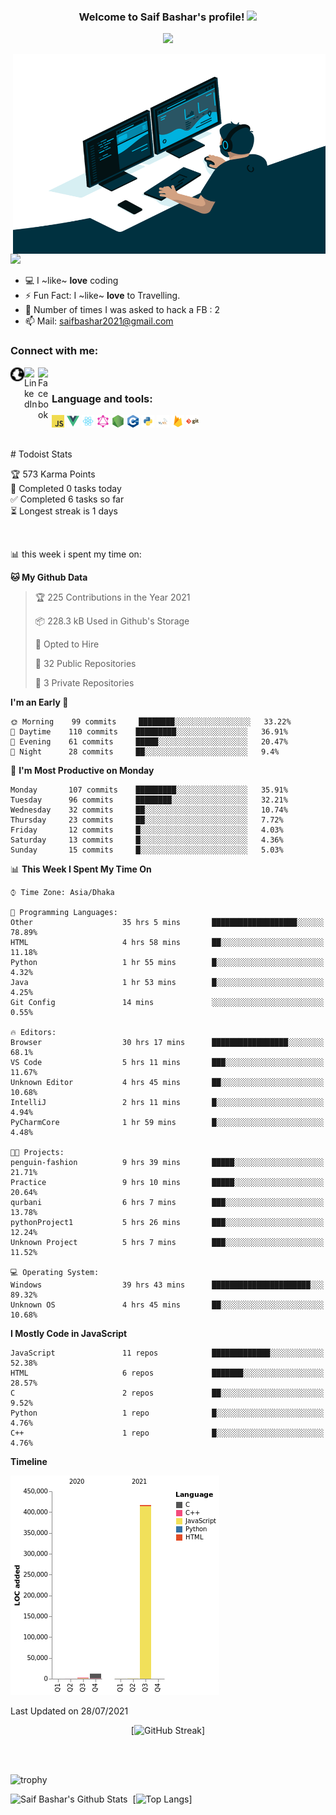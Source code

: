 <h3 align="center">
  Welcome to Saif Bashar's profile!
  <img src="https://media.giphy.com/media/hvRJCLFzcasrR4ia7z/giphy.gif" width="28">
</h3>
<p align="center">
  <a href="https://github.com/saifbashar"><img src="https://readme-typing-svg.herokuapp.com/?lines=Full-stack%20web%20and%20app%20developer;Self-taught%20UI%2FUX%20Designer;2%2B%20years%20of%20coding%20experience;Always%20learning%20new%20things&center=true&width=380&height=45"></a>
</p>


<img align="right" alt="GIF" src="https://raw.githubusercontent.com/saifbashar/saifbashar/main/code.gif" width="500" height="320" />

  
![](https://komarev.com/ghpvc/?username=saifbashar&color=green&style=flat-square&label=PROFILE+VIEWS)



  
  

- 💻 I ~like~ **love** coding
- ⚡ Fun Fact: I ~like~ **love** to Travelling.
- 🏅 Number of times I was asked to hack a FB : 2
- 📫 Mail: saifbashar2021@gmail.com

 
<!-- - Usesless Stats:
 👯 I have successfully worked on production level projects regarding android, web and backend.
currently perfecting my skills with ReactJS and Android MVVM Architecture.


-->
 ### Connect with me:

[<img align="left" alt="" width="22px" src="https://raw.githubusercontent.com/iconic/open-iconic/master/svg/globe.svg" />][website]
[<img align="left" alt="LinkedIn" width="22px" src="https://cdn.jsdelivr.net/npm/simple-icons@v3/icons/linkedin.svg" />][linkedin]
[<img align="left" alt="Facebook" width="22px" src="https://cdn.jsdelivr.net/npm/simple-icons@v3/icons/facebook.svg" />][facebook]


<br /> 


 ### Language and tools:

<code><img height="20" src="https://raw.githubusercontent.com/github/explore/80688e429a7d4ef2fca1e82350fe8e3517d3494d/topics/javascript/javascript.png"></code>
<code><img height="20" src="https://raw.githubusercontent.com/github/explore/80688e429a7d4ef2fca1e82350fe8e3517d3494d/topics/vue/vue.png"></code>
<code><img height="20" src="https://raw.githubusercontent.com/github/explore/80688e429a7d4ef2fca1e82350fe8e3517d3494d/topics/react/react.png"></code>
<code><img height="20" src="https://raw.githubusercontent.com/github/explore/5c058a388828bb5fde0bcafd4bc867b5bb3f26f3/topics/graphql/graphql.png"></code>
<code><img height="20" src="https://raw.githubusercontent.com/github/explore/80688e429a7d4ef2fca1e82350fe8e3517d3494d/topics/nodejs/nodejs.png"></code>
<code><img height="20" src="https://raw.githubusercontent.com/github/explore/80688e429a7d4ef2fca1e82350fe8e3517d3494d/topics/cpp/cpp.png"></code>
<code><img height="20" src="https://raw.githubusercontent.com/github/explore/80688e429a7d4ef2fca1e82350fe8e3517d3494d/topics/python/python.png"></code>
<code><img height="20" src="https://raw.githubusercontent.com/github/explore/80688e429a7d4ef2fca1e82350fe8e3517d3494d/topics/mysql/mysql.png"></code>
<code><img height="20" src="https://raw.githubusercontent.com/github/explore/80688e429a7d4ef2fca1e82350fe8e3517d3494d/topics/firebase/firebase.png"></code>
<code><img height="20" src="https://raw.githubusercontent.com/github/explore/80688e429a7d4ef2fca1e82350fe8e3517d3494d/topics/git/git.png"></code>

  
  


<br />
# Todoist Stats

<!-- TODO-IST:START -->
🏆  573 Karma Points           
🌸  Completed 0 tasks today           
✅  Completed 6 tasks so far           
⏳  Longest streak is 1 days
<!-- TODO-IST:END -->
<br />

📊 this week i spent my time on:
<br />

<!--START_SECTION:waka-->
**🐱 My Github Data** 

> 🏆 225 Contributions in the Year 2021
 > 
> 📦 228.3 kB Used in Github's Storage 
 > 
> 💼 Opted to Hire
 > 
> 📜 32 Public Repositories 
 > 
> 🔑 3 Private Repositories  
 > 
**I'm an Early 🐤** 

```text
🌞 Morning    99 commits     ████████░░░░░░░░░░░░░░░░░   33.22% 
🌆 Daytime    110 commits    █████████░░░░░░░░░░░░░░░░   36.91% 
🌃 Evening    61 commits     █████░░░░░░░░░░░░░░░░░░░░   20.47% 
🌙 Night      28 commits     ██░░░░░░░░░░░░░░░░░░░░░░░   9.4%

```
📅 **I'm Most Productive on Monday** 

```text
Monday       107 commits    █████████░░░░░░░░░░░░░░░░   35.91% 
Tuesday      96 commits     ████████░░░░░░░░░░░░░░░░░   32.21% 
Wednesday    32 commits     ██░░░░░░░░░░░░░░░░░░░░░░░   10.74% 
Thursday     23 commits     ██░░░░░░░░░░░░░░░░░░░░░░░   7.72% 
Friday       12 commits     █░░░░░░░░░░░░░░░░░░░░░░░░   4.03% 
Saturday     13 commits     █░░░░░░░░░░░░░░░░░░░░░░░░   4.36% 
Sunday       15 commits     █░░░░░░░░░░░░░░░░░░░░░░░░   5.03%

```


📊 **This Week I Spent My Time On** 

```text
⌚︎ Time Zone: Asia/Dhaka

💬 Programming Languages: 
Other                    35 hrs 5 mins       ███████████████████░░░░░░   78.89% 
HTML                     4 hrs 58 mins       ██░░░░░░░░░░░░░░░░░░░░░░░   11.18% 
Python                   1 hr 55 mins        █░░░░░░░░░░░░░░░░░░░░░░░░   4.32% 
Java                     1 hr 53 mins        █░░░░░░░░░░░░░░░░░░░░░░░░   4.25% 
Git Config               14 mins             ░░░░░░░░░░░░░░░░░░░░░░░░░   0.55%

🔥 Editors: 
Browser                  30 hrs 17 mins      █████████████████░░░░░░░░   68.1% 
VS Code                  5 hrs 11 mins       ███░░░░░░░░░░░░░░░░░░░░░░   11.67% 
Unknown Editor           4 hrs 45 mins       ██░░░░░░░░░░░░░░░░░░░░░░░   10.68% 
IntelliJ                 2 hrs 11 mins       █░░░░░░░░░░░░░░░░░░░░░░░░   4.94% 
PyCharmCore              1 hr 59 mins        █░░░░░░░░░░░░░░░░░░░░░░░░   4.48%

🐱‍💻 Projects: 
penguin-fashion          9 hrs 39 mins       █████░░░░░░░░░░░░░░░░░░░░   21.71% 
Practice                 9 hrs 10 mins       █████░░░░░░░░░░░░░░░░░░░░   20.64% 
qurbani                  6 hrs 7 mins        ███░░░░░░░░░░░░░░░░░░░░░░   13.78% 
pythonProject1           5 hrs 26 mins       ███░░░░░░░░░░░░░░░░░░░░░░   12.24% 
Unknown Project          5 hrs 7 mins        ███░░░░░░░░░░░░░░░░░░░░░░   11.52%

💻 Operating System: 
Windows                  39 hrs 43 mins      ██████████████████████░░░   89.32% 
Unknown OS               4 hrs 45 mins       ██░░░░░░░░░░░░░░░░░░░░░░░   10.68%

```

**I Mostly Code in JavaScript** 

```text
JavaScript               11 repos            █████████████░░░░░░░░░░░░   52.38% 
HTML                     6 repos             ███████░░░░░░░░░░░░░░░░░░   28.57% 
C                        2 repos             ██░░░░░░░░░░░░░░░░░░░░░░░   9.52% 
Python                   1 repo              █░░░░░░░░░░░░░░░░░░░░░░░░   4.76% 
C++                      1 repo              █░░░░░░░░░░░░░░░░░░░░░░░░   4.76%

```


**Timeline**

![Chart not found](https://raw.githubusercontent.com/saifbashar/saifbashar/main/charts/bar_graph.png) 


 Last Updated on 28/07/2021
<!--END_SECTION:waka-->

<div align="center">
  

[![GitHub Streak](https://github-readme-streak-stats.herokuapp.com?user=saifbashar&theme=synthwave)]
  </div>
  
<br /><br />



  ![trophy](https://github-profile-trophy.vercel.app/?username=saifbashar&theme=juicyfresh&no-frame=true&row=1&&margin-w=20&no-bg=true)

  
<img align="left" alt="Saif Bashar's Github Stats" src="https://github-readme-stats.vercel.app/api?username=saifbashar&show_icons=true" />    &nbsp;
[![Top Langs](https://github-readme-stats.vercel.app/api/top-langs?username=saifbashar&count_private=true&show_icons=true)]
  </div>

  



[website]: https://saifbashar.wordpress.com/
[facebook]: https://www.facebook.com/yepitssaif/
[linkedin]:https://www.linkedin.com/in/saifbashar/
<br/>
<br/>


